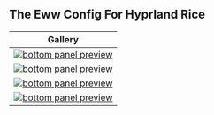 ## The Eww Config For Hyprland Rice

| <b>Gallery</b>                                                                                      |
| ------------------------------------------------------------------------------------------------------------------ |
| <a href="#--------"><img src="screenshots/01.png"  alt="bottom panel preview"></a>                    |
| <a href="#--------"><img src="screenshots/02.png"  alt="bottom panel preview"></a>                    |
| <a href="#--------"><img src="screenshots/03.png"  alt="bottom panel preview"></a>                    |
| <a href="#--------"><img src="screenshots/04.png"  alt="bottom panel preview"></a>                    |
